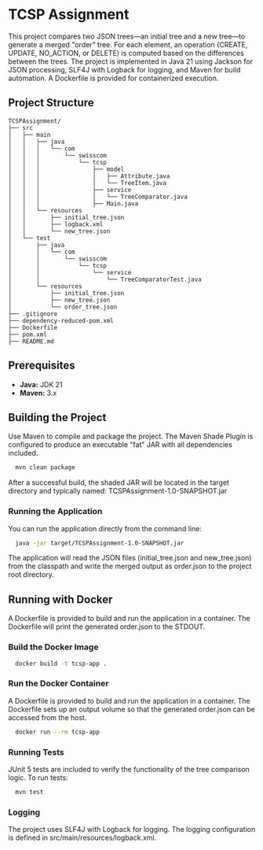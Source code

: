 # TCSP Assignment

This project compares two JSON trees—an initial tree and a new tree—to generate a merged "order" tree. For each element, an operation (CREATE, UPDATE, NO_ACTION, or DELETE) is computed based on the differences between the trees. The project is implemented in Java 21 using Jackson for JSON processing, SLF4J with Logback for logging, and Maven for build automation. A Dockerfile is provided for containerized execution.

## Project Structure
```
TCSPAssignment/
├── src
│   ├── main
│   │   ├── java
│   │   │   └── com
│   │   │       └── swisscom
│   │   │           └── tcsp
│   │   │               ├── model
│   │   │               │   ├── Attribute.java
│   │   │               │   └── TreeItem.java
│   │   │               ├── service
│   │   │               │   └── TreeComparator.java
│   │   │               ├── Main.java
│   │   └── resources
│   │       ├── initial_tree.json
│   │       ├── logback.xml
│   │       └── new_tree.json
│   └── test
│       ├── java
│       │   └── com
│       │       └── swisscom
│       │           └── tcsp
│       │               └── service
│       │                   └── TreeComparatorTest.java
│       └── resources
│           ├── initial_tree.json
│           ├── new_tree.json
│           └── order_tree.json
├── .gitignore
├── dependency-reduced-pom.xml
├── Dockerfile
├── pom.xml
├── README.md
```


## Prerequisites

- **Java:** JDK 21
- **Maven:** 3.x

## Building the Project

Use Maven to compile and package the project. The Maven Shade Plugin is configured to produce an executable "fat" JAR with all dependencies included.

```bash
  mvn clean package
```

After a successful build, the shaded JAR will be located in the target directory and typically named: TCSPAssignment-1.0-SNAPSHOT.jar

### Running the Application
You can run the application directly from the command line:

```bash
  java -jar target/TCSPAssignment-1.0-SNAPSHOT.jar
```

The application will read the JSON files (initial_tree.json and new_tree.json) from the classpath and write the merged output as order.json to the project root directory.


## Running with Docker
A Dockerfile is provided to build and run the application in a container. The Dockerfile will print the generated order.json to the STDOUT.

### Build the Docker Image
```bash
  docker build -t tcsp-app .
```

### Run the Docker Container
A Dockerfile is provided to build and run the application in a container. The Dockerfile sets up an output volume so that the generated order.json can be accessed from the host.
```bash
  docker run --rm tcsp-app
```

### Running Tests
JUnit 5 tests are included to verify the functionality of the tree comparison logic. To run tests:

```bash
  mvn test
```

### Logging
The project uses SLF4J with Logback for logging. The logging configuration is defined in src/main/resources/logback.xml.







